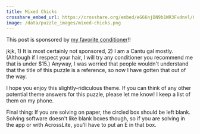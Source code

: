 ```yaml
---
title: Mixed Chicks
crosshare_embed_url: https://crosshare.org/embed/eG66njDN9b1WR3Fvdnvl/6GZEUgttSaMcNGI8CIiXptC8S1E3
image: /data/puzzle_images/mixed-chicks.png
---
```


This post is sponsored by <a href="https://mixedchicks.net/" target="blank_">my favorite conditioner</a>!!

jkjk, 1) It is most certainly not sponsored, 2) I am a Cantu gal mostly. (Although if I respect your hair, I will try any conditioner you recommend me that is under $15.) Anyway, I was worried that people wouldn't understand that the title of this puzzle is a reference, so now I have gotten that out of the way.

I hope you enjoy this slightly-ridiculous theme. If you can think of any other potential theme answers for this puzzle, please let me know! I keep a list of them on my phone.

Final thing: If you are solving on paper, the circled box should be left blank. Solving software doesn't like blank boxes though, so if you are solving in the app or with AcrossLite, you'll have to put an E in that box.

